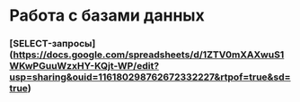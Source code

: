# Работа с базами данных
### [SELECT-запросы] (https://docs.google.com/spreadsheets/d/1ZTV0mXAXwuS1WKwPGuuWzxHY-KQjt-WP/edit?usp=sharing&ouid=116180298762672332227&rtpof=true&sd=true)
